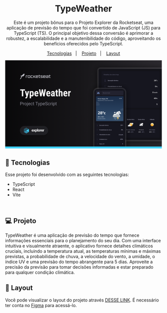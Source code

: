 <h1 align="center"> TypeWeather </h1>

<p align="center">
Este é um projeto bônus para o Projeto Explorer da Rocketseat, uma aplicação de previsão do tempo que foi convertido de JavaScript (JS) para TypeScript (TS). O principal objetivo dessa conversão é aprimorar a robustez, a escalabilidade e a manutenibilidade do código, aproveitando os benefícios oferecidos pelo TypeScript.
</p>

<p align="center">
  <a href="#-tecnologias">Tecnologias</a>&nbsp;&nbsp;&nbsp;|&nbsp;&nbsp;&nbsp;
  <a href="#-projeto">Projeto</a>&nbsp;&nbsp;&nbsp;|&nbsp;&nbsp;&nbsp;
  <a href="#-layout">Layout</a>
</p>
<p align="center">
  <img alt="Layout" src=".github/preview.png">
</p>

## 🚀 Tecnologias

Esse projeto foi desenvolvido com as seguintes tecnologias:

- TypeScript
- React
- Vite
<br/>

## 💻 Projeto

TypeWeather é uma aplicação de previsão do tempo que fornece informações essenciais para o planejamento do seu dia. Com uma interface intuitiva e visualmente atraente, o aplicativo fornece detalhes climáticos cruciais, incluindo a temperatura atual, as temperaturas mínimas e máximas previstas, a probabilidade de chuva, a velocidade do vento, a umidade, o índice UV e uma previsão do tempo abrangente para 5 dias. Aproveite a precisão da previsão para tomar decisões informadas e estar preparado para qualquer condição climática.
<br/>

## 🔖 Layout

Você pode visualizar o layout do projeto através [DESSE LINK](https://www.figma.com/community/file/1270841135856047223). É necessário ter conta no [Figma](https://figma.com) para acessá-lo.